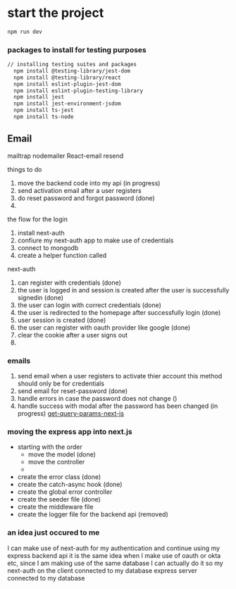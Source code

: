 # start the project

```bash
npm run dev
```

### packages to install for testing purposes
```bash
// installing testing suites and packages
  npm install @testing-library/jest-dom
  npm install @testing-library/react
  npm install eslint-plugin-jest-dom
  npm install eslint-plugin-testing-library
  npm install jest
  npm install jest-environment-jsdom
  npm install ts-jest
  npm install ts-node
```

## Email
mailtrap
nodemailer
React-email
resend

things to do
1. move the backend code into my api (in progress)
2. send activation email after a user registers
3. do reset password and forgot password (done)
4. 

the flow for the login
1. install next-auth 
2. confiure my next-auth app to make use of credentials
3. connect to mongodb
4. create a helper function called 

next-auth
1. can register with credentials (done)
2. the user is logged in and session is created after the user is successfully signedin (done)
3. the user can login with correct credentials (done)
4. the user is redirected to the homepage after successfully login (done)
4. user session is created (done)
5. the user can register with oauth provider like google (done)
6. clear the cookie after a user signs out
7. 

### emails
1. send email when a user registers to activate thier account this method should only be for credentials
2. send email for reset-password (done)
3. handle errors in case the password does not change ()
4. handle success with modal after the password has been changed (in progress)
[get-query-params-next-js](https://www.slingacademy.com/article/next-js-api-routes-how-to-get-parameters-query-string/)

### moving the express app into next.js
- starting with the order
  - move the model (done)
  - move the controller
  - 
- create the error class (done)
- create the catch-async hook (done)
- create the global error controller
- create the seeder file (done)
- create the middleware file
- create the logger file for the backend api (removed)

### an idea just occured to me
I can make use of next-auth for my authentication and continue using my express backend api
it is the same idea when I make use of oauth or okta etc, since I am making use of the same database I can actually do it
so my next-auth on the client connected to my database
express server connected to my database